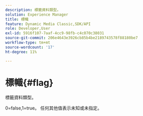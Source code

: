 ```yaml
---
description: 標籤資料類型。
solution: Experience Manager
title: 標幟
feature: Dynamic Media Classic,SDK/API
role: Developer,User
exl-id: 5916f107-7aaf-4cc9-98fb-c4c070c38031
source-git-commit: 206e4643e3926cb85b4be2189743578f88180be7
workflow-type: tm+mt
source-wordcount: '17'
ht-degree: 11%

---
```


# 標幟{#flag}

標籤資料類型。

0=false,1=true。 任何其他值表示未知或未指定。
